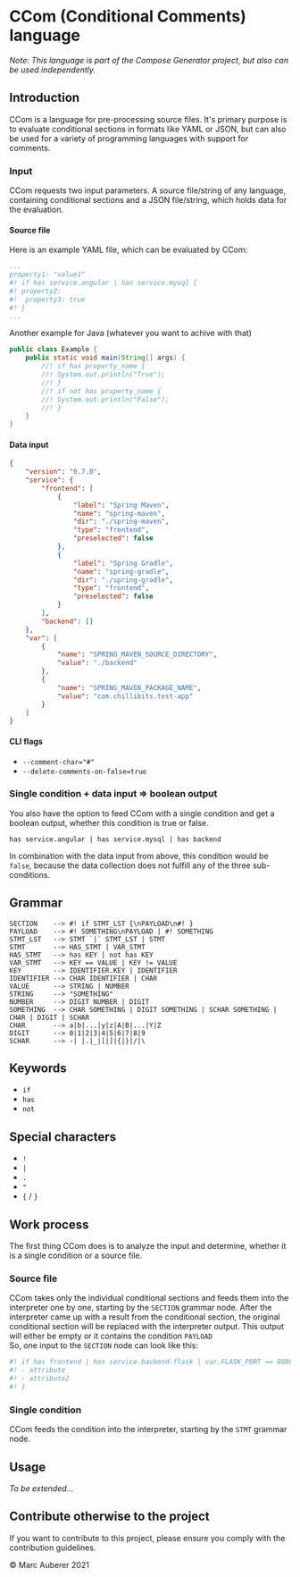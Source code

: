 # CCom (Conditional Comments) language

*Note: This language is part of the Compose Generator project, but also can be used independently.*

## Introduction
CCom is a language for pre-processing source files. It's primary purpose is to evaluate conditional sections in formats like YAML or JSON, but can also be used for a variety of programming languages with support for comments.

### Input
CCom requests two input parameters. A source file/string of any language, containing conditional sections and a JSON file/string, which holds data for the evaluation.

#### Source file
Here is an example YAML file, which can be evaluated by CCom:
```yaml
...
property1: "value1"
#! if has service.angular | has service.mysql {
#! property2:
#! 	property3: true
#! }
...
```

Another example for Java (whatever you want to achive with that)
```java
public class Example {
	public static void main(String[] args) {
        //! if has property_name {
        //! System.out.println("True");
        //! }
		//! if not has property_name {
        //! System.out.println("False");
        //! }
	}
}
```

#### Data input
```json
{
    "version": "0.7.0",
    "service": {
        "frontend": [
            {
                "label": "Spring Maven",
                "name": "spring-maven",
                "dir": "./spring-maven",
                "type": "frontend",
                "preselected": false
            },
            {
                "label": "Spring Gradle",
                "name": "spring-gradle",
                "dir": "./spring-gradle",
                "type": "frontend",
                "preselected": false
            }
        ],
        "backend": []
    },
    "var": [
        {
            "name": "SPRING_MAVEN_SOURCE_DIRECTORY",
            "value": "./backend"
        },
        {
            "name": "SPRING_MAVEN_PACKAGE_NAME",
            "value": "com.chillibits.test-app"
        }
    ]
}
```

#### CLI flags
-   `--comment-char="#"`
-   `--delete-comments-on-false=true`

### Single condition + data input => boolean output
You also have the option to feed CCom with a single condition and get a boolean output, whether this condition is true or false.
```ccom
has service.angular | has service.mysql | has backend
```

In combination with the data input from above, this condition would be `false`, because the data collection does not fulfill any of the three sub-conditions.

## Grammar
```
SECTION    --> #! if STMT_LST {\nPAYLOAD\n#! }
PAYLOAD    --> #! SOMETHING\nPAYLOAD | #! SOMETHING
STMT_LST   --> STMT `|` STMT_LST | STMT
STMT       --> HAS_STMT | VAR_STMT
HAS_STMT   --> has KEY | not has KEY
VAR_STMT   --> KEY == VALUE | KEY != VALUE
KEY        --> IDENTIFIER.KEY | IDENTIFIER
IDENTIFIER --> CHAR IDENTIFIER | CHAR
VALUE      --> STRING | NUMBER
STRING     --> "SOMETHING"
NUMBER     --> DIGIT NUMBER | DIGIT
SOMETHING  --> CHAR SOMETHING | DIGIT SOMETHING | SCHAR SOMETHING | CHAR | DIGIT | SCHAR
CHAR       --> a|b|...|y|z|A|B|...|Y|Z
DIGIT      --> 0|1|2|3|4|5|6|7|8|9
SCHAR      --> -| |.|_|[|]|{|}|/|\
```

## Keywords
-   `if`
-   `has`
-   `not`

## Special characters
-   `!`
-   `|`
-   `.`
-   `"`
-   `{` / `}`

## Work process
The first thing CCom does is to analyze the input and determine, whether it is a single condition or a source file.

### Source file
CCom takes only the individual conditional sections and feeds them into the interpreter one by one, starting by the `SECTION` grammar node. After the interpreter came up with a result from the conditional section, the original conditional section will be replaced with the interpreter output. This output will either be empty or it contains the condition `PAYLOAD` <br>
So, one input to the `SECTION` node can look like this:

```yaml
#! if has frontend | has service.backend-flask | var.FLASK_PORT == 8080 {
#! - attribute
#! - attribute2
#! } 
```

### Single condition
CCom feeds the condition into the interpreter, starting by the `STMT` grammar node.

## Usage
*To be extended...*

## Contribute otherwise to the project
If you want to contribute to this project, please ensure you comply with the contribution guidelines.

© Marc Auberer 2021